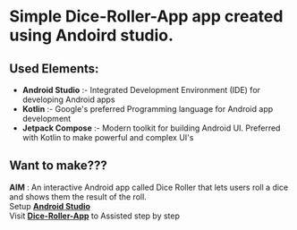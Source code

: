 # Simple Dice-Roller-App app created using Andoird studio.<br>
## Used Elements:

* **Android Studio** :- Integrated Development Environment (IDE) for developing Android apps
* **Kotlin** :- Google's preferred Programming language for Android app development
* **Jetpack Compose** :- Modern toolkit for building Android UI. Preferred with Kotlin to make powerful and complex UI's

## Want to make???
**AIM** : An interactive Android app called Dice Roller that lets users roll a dice and shows them the result of the roll. <br>
Setup **[Android Studio](https://developer.android.com/courses/pathways/android-basics-compose-unit-1-pathway-2#codelab-https://developer.android.com/codelabs/basic-android-kotlin-compose-install-android-studio)** <br>
Visit **[Dice-Roller-App](https://developer.android.com/codelabs/basic-android-kotlin-compose-build-a-dice-roller-app?continue=https%3A%2F%2Fdeveloper.android.com%2Fcourses%2Fpathways%2Fandroid-basics-compose-unit-2-pathway-2%23codelab-https%3A%2F%2Fdeveloper.android.com%2Fcodelabs%2Fbasic-android-kotlin-compose-build-a-dice-roller-app#0)** to Assisted step by step